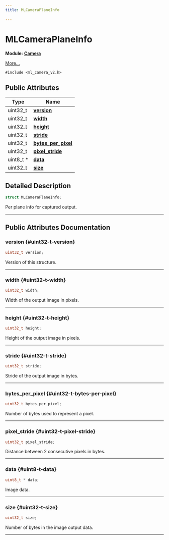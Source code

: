 ```yaml
---
title: MLCameraPlaneInfo

---
```


# MLCameraPlaneInfo

**Module:** **[Camera](/versioned_docs/version-22-Mar-2023/api-ref/api/Modules/group___camera/group___camera.md)**



 [More...](#detailed-description)


`#include <ml_camera_v2.h>`

## Public Attributes

| Type           | Name           |
| -------------- | -------------- |
| uint32_t | **[version](/versioned_docs/version-22-Mar-2023/api-ref/api/Modules/group___camera/struct_m_l_camera_plane_info.md#uint32-t-version)**  |
| uint32_t | **[width](/versioned_docs/version-22-Mar-2023/api-ref/api/Modules/group___camera/struct_m_l_camera_plane_info.md#uint32-t-width)**  |
| uint32_t | **[height](/versioned_docs/version-22-Mar-2023/api-ref/api/Modules/group___camera/struct_m_l_camera_plane_info.md#uint32-t-height)**  |
| uint32_t | **[stride](/versioned_docs/version-22-Mar-2023/api-ref/api/Modules/group___camera/struct_m_l_camera_plane_info.md#uint32-t-stride)**  |
| uint32_t | **[bytes_per_pixel](/versioned_docs/version-22-Mar-2023/api-ref/api/Modules/group___camera/struct_m_l_camera_plane_info.md#uint32-t-bytes-per-pixel)**  |
| uint32_t | **[pixel_stride](/versioned_docs/version-22-Mar-2023/api-ref/api/Modules/group___camera/struct_m_l_camera_plane_info.md#uint32-t-pixel-stride)**  |
| uint8_t * | **[data](/versioned_docs/version-22-Mar-2023/api-ref/api/Modules/group___camera/struct_m_l_camera_plane_info.md#uint8-t-data)**  |
| uint32_t | **[size](/versioned_docs/version-22-Mar-2023/api-ref/api/Modules/group___camera/struct_m_l_camera_plane_info.md#uint32-t-size)**  |

## Detailed Description

```cpp
struct MLCameraPlaneInfo;
```


Per plane info for captured output. 





-----------
## Public Attributes Documentation

### version {#uint32-t-version}

```cpp
uint32_t version;
```


Version of this structure. 





-----------

### width {#uint32-t-width}

```cpp
uint32_t width;
```


Width of the output image in pixels. 





-----------

### height {#uint32-t-height}

```cpp
uint32_t height;
```


Height of the output image in pixels. 





-----------

### stride {#uint32-t-stride}

```cpp
uint32_t stride;
```


Stride of the output image in bytes. 





-----------

### bytes_per_pixel {#uint32-t-bytes-per-pixel}

```cpp
uint32_t bytes_per_pixel;
```


Number of bytes used to represent a pixel. 





-----------

### pixel_stride {#uint32-t-pixel-stride}

```cpp
uint32_t pixel_stride;
```


Distance between 2 consecutive pixels in bytes. 





-----------

### data {#uint8-t-data}

```cpp
uint8_t * data;
```


Image data. 





-----------

### size {#uint32-t-size}

```cpp
uint32_t size;
```


Number of bytes in the image output data. 





-----------


